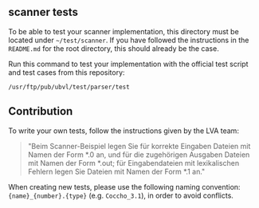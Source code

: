 scanner tests
---

To be able to test your scanner implementation, this directory must be located under `~/test/scanner`. If you have followed the instructions in the `README.md` for the root directory, this should already be the case.

Run this command to test your implementation with the official test script and test cases from this repository:
```
/usr/ftp/pub/ubvl/test/parser/test
```

## Contribution

To write your own tests, follow the instructions given by the LVA team:

> "Beim Scanner-Beispiel legen Sie für korrekte Eingaben Dateien mit Namen der Form *.0 an, und für die zugehörigen Ausgaben Dateien mit Namen der Form *.out; für Eingabendateien mit lexikalischen Fehlern legen Sie Dateien mit Namen der Form *.1 an."

When creating new tests, please use the following naming convention: `{name}_{number}.{type}` (e.g. `Coccho_3.1`), in order to avoid conflicts.
